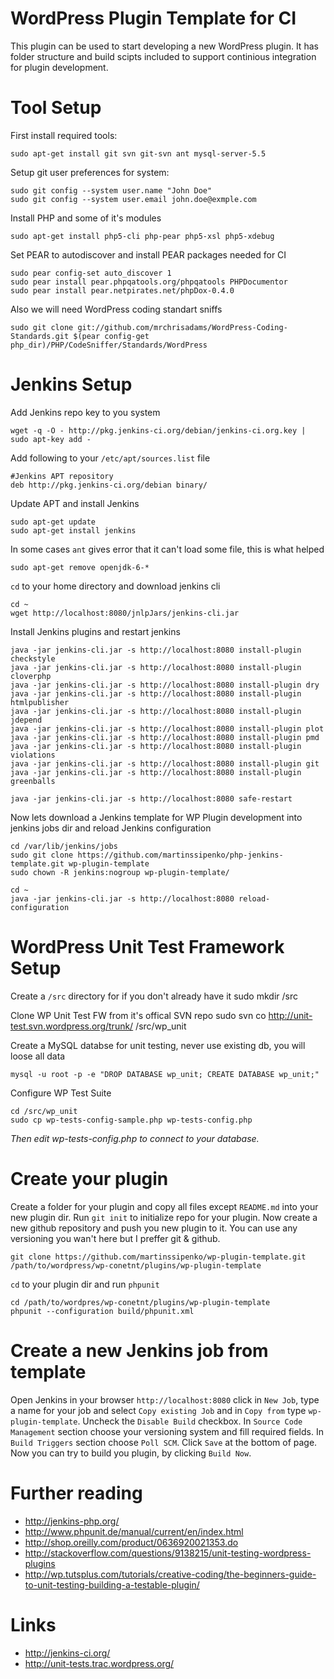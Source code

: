 WordPress Plugin Template for CI
===========
This plugin can be used to start developing a new WordPress plugin.
It has folder structure and build scipts included to support continious integration for plugin development.

Tool Setup
===========
First install required tools:

    sudo apt-get install git svn git-svn ant mysql-server-5.5

Setup git user preferences for system:

    sudo git config --system user.name "John Doe"
    sudo git config --system user.email john.doe@exmple.com

Install PHP and some of it's modules

    sudo apt-get install php5-cli php-pear php5-xsl php5-xdebug

Set PEAR to autodiscover and install PEAR packages needed for CI

    sudo pear config-set auto_discover 1
    sudo pear install pear.phpqatools.org/phpqatools PHPDocumentor
    sudo pear install pear.netpirates.net/phpDox-0.4.0

Also we will need WordPress coding standart sniffs

    sudo git clone git://github.com/mrchrisadams/WordPress-Coding-Standards.git $(pear config-get php_dir)/PHP/CodeSniffer/Standards/WordPress

Jenkins Setup
=============
Add Jenkins repo key to you system

    wget -q -O - http://pkg.jenkins-ci.org/debian/jenkins-ci.org.key | sudo apt-key add -

Add following to your `/etc/apt/sources.list` file

    #Jenkins APT repository
    deb http://pkg.jenkins-ci.org/debian binary/

Update APT and install Jenkins

    sudo apt-get update
    sudo apt-get install jenkins

In some cases `ant` gives error that it can't load some file, this is what helped

    sudo apt-get remove openjdk-6-*

`cd` to your home directory and download jenkins cli

    cd ~
    wget http://localhost:8080/jnlpJars/jenkins-cli.jar

Install Jenkins plugins and restart jenkins

    java -jar jenkins-cli.jar -s http://localhost:8080 install-plugin checkstyle
    java -jar jenkins-cli.jar -s http://localhost:8080 install-plugin cloverphp
    java -jar jenkins-cli.jar -s http://localhost:8080 install-plugin dry
    java -jar jenkins-cli.jar -s http://localhost:8080 install-plugin htmlpublisher
    java -jar jenkins-cli.jar -s http://localhost:8080 install-plugin jdepend
    java -jar jenkins-cli.jar -s http://localhost:8080 install-plugin plot
    java -jar jenkins-cli.jar -s http://localhost:8080 install-plugin pmd
    java -jar jenkins-cli.jar -s http://localhost:8080 install-plugin violations
    java -jar jenkins-cli.jar -s http://localhost:8080 install-plugin git
    java -jar jenkins-cli.jar -s http://localhost:8080 install-plugin greenballs
    
    java -jar jenkins-cli.jar -s http://localhost:8080 safe-restart

Now lets download a Jenkins template for WP Plugin development into jenkins jobs dir and reload Jenkins configuration

    
    cd /var/lib/jenkins/jobs
    sudo git clone https://github.com/martinssipenko/php-jenkins-template.git wp-plugin-template
    sudo chown -R jenkins:nogroup wp-plugin-template/
    
    cd ~
    java -jar jenkins-cli.jar -s http://localhost:8080 reload-configuration

WordPress Unit Test Framework Setup
===================================
Create a `/src` directory for if you don't already have it
    sudo mkdir /src

Clone WP Unit Test FW from it's offical SVN repo
    sudo svn co http://unit-test.svn.wordpress.org/trunk/ /src/wp_unit

Create a MySQL databse for unit testing, never use existing db, you will loose all data

    mysql -u root -p -e "DROP DATABASE wp_unit; CREATE DATABASE wp_unit;"

Configure WP Test Suite

    cd /src/wp_unit
    sudo cp wp-tests-config-sample.php wp-tests-config.php
_Then edit wp-tests-config.php to connect to your database._

Create your plugin
=================
Create a folder for your plugin and copy all files except `README.md` into your new plugin dir. Run `git init` to initialize repo for your plugin. Now create a new github repository and push you new plugin to it. You can use any versioning you wan't here but I preffer git & github.

    git clone https://github.com/martinssipenko/wp-plugin-template.git /path/to/wordpress/wp-conetnt/plugins/wp-plugin-template

`cd` to your plugin dir and run `phpunit`

    cd /path/to/wordpres/wp-conetnt/plugins/wp-plugin-template
    phpunit --configuration build/phpunit.xml

Create a new Jenkins job from template
======================================

Open Jenkins in your browser `http://localhost:8080` click in `New Job`, type a name for your job and select `Copy existing Job` and in `Copy from` type `wp-plugin-template`. Uncheck the `Disable Build` checkbox. In `Source Code Management` section choose your versioning system and fill required fields. In `Build Triggers` section choose `Poll SCM`. Click `Save` at the bottom of page. Now you can try to build you plugin, by clicking `Build Now`.

Further reading
===============
- http://jenkins-php.org/
- http://www.phpunit.de/manual/current/en/index.html
- http://shop.oreilly.com/product/0636920021353.do
- http://stackoverflow.com/questions/9138215/unit-testing-wordpress-plugins
- http://wp.tutsplus.com/tutorials/creative-coding/the-beginners-guide-to-unit-testing-building-a-testable-plugin/

Links
=====
- http://jenkins-ci.org/
- http://unit-tests.trac.wordpress.org/